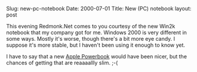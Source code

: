 Slug: new-pc-notebook
Date: 2000-07-01
Title: New (PC) notebook
layout: post

This evening Redmonk.Net comes to you courtesy of the new Win2k notebook that my company got for me. Windows 2000 is very different in some ways. Mostly it&#39;s worse, though there&#39;s a bit more eye candy. I suppose it&#39;s more stable, but I haven&#39;t been using it enough to know yet.

I have to say that a new <a href="http://www.apple.com/powerbook/">Apple Powerbook</a> would have been nicer, but the chances of getting that are reaaaallly slim. ;-(
